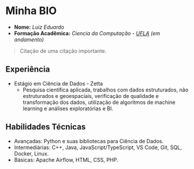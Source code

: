 # Minha BIO

- **Nome:** *Luiz Eduardo*
- **Formação Acadêmica:** *Ciencia da Computação - [UFLA](https://ufla.br "Universidade Federal de Lavras") (em andamento)*
> Citação de uma citação importante.

## Experiência

* Estágio em Ciência de Dados - Zetta
  * Pesquisa científica aplicada, trabalhos com dados estruturados, não estruturados e geoespaciais, verificação de qualidade e transformação dos dados, utilização de algoritmos de machine learning e  análises exploratórias e BI.

## Habilidades Técnicas

- Avançadas: Python e suas bibliotecas para Ciência de Dados.
- Intermediárias: C++, Java, JavaScript/TypeScript, VS Code, Git, SQL, Docker, Linux.
- Básicas: Apache Airflow, HTML, CSS, PHP.
